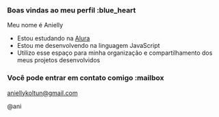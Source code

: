 ### Boas vindas ao meu perfil :blue_heart

Meu nome é Anielly

- Estou estudando na [Alura](https://www.alura.com.br)
- Estou me desenvolvendo na linguagem JavaScript
- Utilizo esse espaço para minha organização e compartilhamento dos meus projetos desenvolvidos

### Você pode entrar em contato comigo :mailbox

aniellykoltun@gmail.com

@ani

